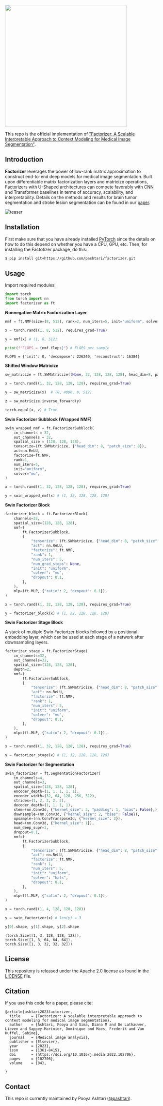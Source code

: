 <img src=figures/logo.png width="400">

This repo is the official implementation of ["Factorizer: A Scalable Interpretable Approach to Context Modeling for Medical Image Segmentation"](https://doi.org/10.1016/j.media.2022.102706).


## Introduction

**Factorizer** leverages the power of low-rank matrix approximation to construct end-to-end deep models for medical image segmentation. Built upon differentiable matrix factorization layers and matricize operations, Factorizers with U-Shaped architectures can compete favorably with CNN and Transformer baselines in terms of accuracy, scalability, and interpretability. Details on the methods and results for brain tumor segmentation and stroke lesion segmentation can be found in our [paper](https://doi.org/10.1016/j.media.2022.102706).

![teaser](figures/graphical_abstract.png)


## Installation

First make sure that you have already installed [PyTorch](https://pytorch.org/get-started/locally/) since the details on how to do this depend on whether you have a CPU, GPU, etc. Then, for installing the Factotizer package, do this:

```bash
$ pip install git+https://github.com/pashtari/factorizer.git
```


## Usage

Import required modules:

```python
import torch
from torch import nn
import factorizer as ft
```

**Nonnegative Matrix Factorization Layer**
```python
nmf = ft.NMF(size=(8, 512), rank=2, num_iters=5, init="uniform", solver="mu")

x = torch.rand((1, 8, 512), requires_grad=True)

y = nmf(x) # (1, 8, 512)

print(f"FLOPS = {nmf.flops}") # FLOPS per sample
```
    FLOPS = {'init': 0, 'decompose': 226240, 'reconstruct': 16384}

**Shifted Window Matricize**
```python
sw_matricize = ft.SWMatricize((None, 32, 128, 128, 128), head_dim=8, patch_size=8)

x = torch.rand((1, 32, 128, 128, 128), requires_grad=True)

y = sw_matricize(x)  # (8, 4096, 8, 512)

z = sw_matricize.inverse_forward(y)

torch.equal(x, z) # True
```

**Swin Factorizer Subblock (Wrapped NMF)**
```python
swin_wrapped_nmf = ft.FactorizerSubblock(
    in_channels = 32,
    out_channels = 32,
    spatial_size = (128, 128, 128),
    tensorize=(ft.SWMatricize, {"head_dim": 8, "patch_size": 8}),
    act=nn.ReLU,
    factorize=ft.NMF,
    rank=1,
    num_iters=5,
    init="uniform",
    solver="mu",
)

x = torch.rand((1, 32, 128, 128, 128), requires_grad=True)

y = swin_wrapped_nmf(x) # (1, 32, 128, 128, 128)
```

**Swin Factorizer Block**
```python
factorizer_block = ft.FactorizerBlock(
    channels=32,
    spatial_size=(128, 128, 128),
    nmf=(
        ft.FactorizerSubblock,
        {
            "tensorize": (ft.SWMatricize, {"head_dim": 8, "patch_size": 8}),
            "act": nn.ReLU,
            "factorize": ft.NMF,
            "rank": 1,
            "num_iters": 5,
            "num_grad_steps": None,
            "init": "uniform",
            "solver": "mu",
            "dropout": 0.1,
        },
    ),
    mlp=(ft.MLP, {"ratio": 2, "dropout": 0.1}),
)

x = torch.rand((1, 32, 128, 128, 128), requires_grad=True)

y = factorizer_block(x) # (1, 32, 128, 128, 128)
```

**Swin Factorizer Stage Block**

A stack of multiple Swin Factorizer blocks followed by a positional embedding layer, which can be used at each stage of a network after downsampling layers.

```python
factorizer_stage = ft.FactorizerStage(
    in_channels=32,
    out_channels=32,
    spatial_size=(128, 128, 128),
    depth=2,
    nmf=(
        ft.FactorizerSubblock,
        {
            "tensorize": (ft.SWMatricize, {"head_dim": 8, "patch_size": 8}),
            "act": nn.ReLU,
            "factorize": ft.NMF,
            "rank": 1,
            "num_iters": 5,
            "init": "uniform",
            "solver": "mu",
            "dropout": 0.1,
        },
    ),
    mlp=(ft.MLP, {"ratio": 2, "dropout": 0.1}),
)

x = torch.rand((1, 32, 128, 128, 128), requires_grad=True)

y = factorizer_stage(x) # (1, 32, 128, 128, 128)
```

**Swin Factorizer for Segmentation**
```python
swin_factorizer = ft.SegmentationFactorizer(
    in_channels=4,
    out_channels=3,
    spatial_size=(128, 128, 128),
    encoder_depth=(1, 1, 1, 1, 1),
    encoder_width=(32, 64, 128, 256, 512),
    strides=(1, 2, 2, 2, 2),
    decoder_depth=(1, 1, 1, 1),
    stem=(nn.Conv3d, {"kernel_size": 3, "padding": 1, "bias": False},),
    downsample=(nn.Conv3d, {"kernel_size": 2, "bias": False}),
    upsample=(nn.ConvTranspose3d, {"kernel_size": 2}),
    head=(nn.Conv3d, {"kernel_size": 1}),
    num_deep_supr=3,
    dropout=0.1,
    nmf=(
        ft.FactorizerSubblock,
        {
            "tensorize": (ft.SWMatricize, {"head_dim": 8, "patch_size": 8}),
            "act": nn.ReLU,
            "factorize": ft.NMF,
            "rank": 1,
            "num_iters": 5,
            "init": "uniform",
            "solver": "hals",
            "dropout": 0.1,
        },
    ),
    mlp=(ft.MLP, {"ratio": 2, "dropout": 0.1}),
)

x = torch.rand((1, 4, 128, 128, 128))

y = swin_factorizer(x) # len(y) = 3

y[0].shape, y[1].shape, y[2].shape
```

    (torch.Size([1, 3, 128, 128, 128]),
    torch.Size([1, 3, 64, 64, 64]),
    torch.Size([1, 3, 32, 32, 32]))


## License

This repository is released under the Apache 2.0 license as found in the [LICENSE](LICENSE) file.


## Citation

If you use this code for a paper, please cite:

```
@article{ashtari2023factorizer,
  title     = {Factorizer: A scalable interpretable approach to context modeling for medical image segmentation},
  author    = {Ashtari, Pooya and Sima, Diana M and De Lathauwer, Lieven and Sappey-Marinier, Dominique and Maes, Frederik and Van Huffel, Sabine},
  journal   = {Medical image analysis},
  publisher = {Elsevier},
  year      = {2023},
  issn      = {1361-8415},
  doi       = {https://doi.org/10.1016/j.media.2022.102706},
  pages     = {102706},
  volume    = {84},

}
```


## Contact

This repo is currently maintained by Pooya Ashtari ([@pashtari](https://github.com/pashtari)).